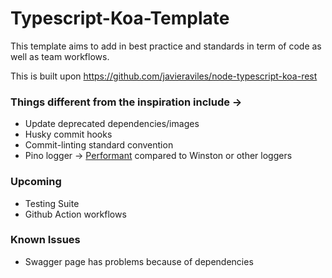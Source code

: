# Typescript-Koa-Template

This template aims to add in best practice and standards in term of code as well as team workflows.

This is built upon https://github.com/javieraviles/node-typescript-koa-rest

### Things different from the inspiration include -> 
  - Update deprecated dependencies/images
  - Husky commit hooks 
  - Commit-linting standard convention
  - Pino logger -> [Performant](https://github.com/pinojs/pino/blob/master/docs/benchmarks.md) compared to Winston or other loggers

### Upcoming
  - Testing Suite
  - Github Action workflows
  
### Known Issues
  - Swagger page has problems because of dependencies
